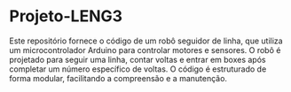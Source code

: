 # Projeto-LENG3
Este repositório fornece o código de um robô seguidor de linha, que utiliza um microcontrolador Arduino para controlar motores e sensores. O robô é projetado para seguir uma linha, contar voltas e entrar em boxes após completar um número específico de voltas. O código é estruturado de forma modular, facilitando a compreensão e a manutenção.
